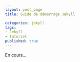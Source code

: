 ```yaml
---
layout: post_page
title: Guide de démarrage Jekyll

categories: jekyll
tags:
- Jekyll
- tutoriel
published: true
---
```


En cours...